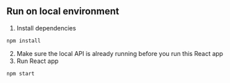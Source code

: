 ## Run on local environment
1. Install dependencies
```cli
npm install
```
2. Make sure the local API is already running before you run this React app
3. Run React app
```cli
npm start
```